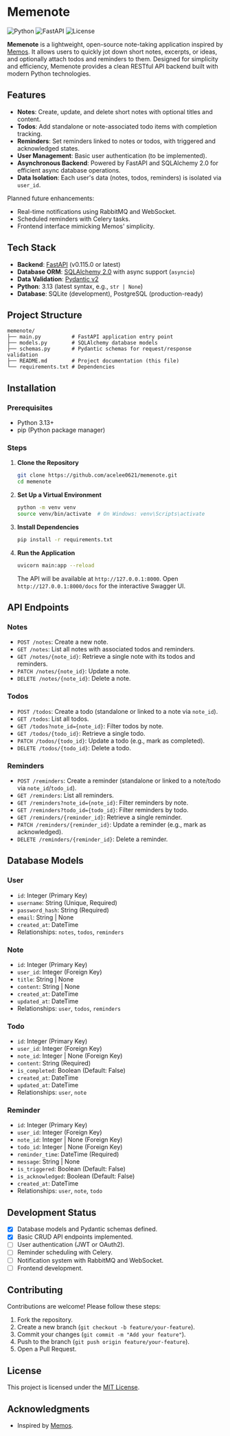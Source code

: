 # Memenote

![Python](https://img.shields.io/badge/Python-3.13-blue.svg)
![FastAPI](https://img.shields.io/badge/FastAPI-0.115.0-green.svg)
![License](https://img.shields.io/badge/License-MIT-yellow.svg)

**Memenote** is a lightweight, open-source note-taking application inspired by [Memos](https://github.com/usememos/memos). It allows users to quickly jot down short notes, excerpts, or ideas, and optionally attach todos and reminders to them. Designed for simplicity and efficiency, Memenote provides a clean RESTful API backend built with modern Python technologies.

## Features

- **Notes**: Create, update, and delete short notes with optional titles and content.
- **Todos**: Add standalone or note-associated todo items with completion tracking.
- **Reminders**: Set reminders linked to notes or todos, with triggered and acknowledged states.
- **User Management**: Basic user authentication (to be implemented).
- **Asynchronous Backend**: Powered by FastAPI and SQLAlchemy 2.0 for efficient async database operations.
- **Data Isolation**: Each user's data (notes, todos, reminders) is isolated via `user_id`.

Planned future enhancements:
- Real-time notifications using RabbitMQ and WebSocket.
- Scheduled reminders with Celery tasks.
- Frontend interface mimicking Memos' simplicity.

## Tech Stack

- **Backend**: [FastAPI](https://fastapi.tiangolo.com/) (v0.115.0 or latest)
- **Database ORM**: [SQLAlchemy 2.0](https://docs.sqlalchemy.org/en/20/) with async support (`asyncio`)
- **Data Validation**: [Pydantic v2](https://docs.pydantic.dev/latest/)
- **Python**: 3.13 (latest syntax, e.g., `str | None`)
- **Database**: SQLite (development), PostgreSQL (production-ready)

## Project Structure

```
memenote/
├── main.py          # FastAPI application entry point
├── models.py        # SQLAlchemy database models
├── schemas.py       # Pydantic schemas for request/response validation
├── README.md        # Project documentation (this file)
└── requirements.txt # Dependencies
```

## Installation

### Prerequisites
- Python 3.13+
- pip (Python package manager)

### Steps
1. **Clone the Repository**
   ```bash
   git clone https://github.com/acelee0621/memenote.git
   cd memenote
   ```

2. **Set Up a Virtual Environment**
   ```bash
   python -m venv venv
   source venv/bin/activate  # On Windows: venv\Scripts\activate
   ```

3. **Install Dependencies**
   ```bash
   pip install -r requirements.txt
   ```

4. **Run the Application**
   ```bash
   uvicorn main:app --reload
   ```
   The API will be available at `http://127.0.0.1:8000`. Open `http://127.0.0.1:8000/docs` for the interactive Swagger UI.

## API Endpoints

### Notes
- `POST /notes`: Create a new note.
- `GET /notes`: List all notes with associated todos and reminders.
- `GET /notes/{note_id}`: Retrieve a single note with its todos and reminders.
- `PATCH /notes/{note_id}`: Update a note.
- `DELETE /notes/{note_id}`: Delete a note.

### Todos
- `POST /todos`: Create a todo (standalone or linked to a note via `note_id`).
- `GET /todos`: List all todos.
- `GET /todos?note_id={note_id}`: Filter todos by note.
- `GET /todos/{todo_id}`: Retrieve a single todo.
- `PATCH /todos/{todo_id}`: Update a todo (e.g., mark as completed).
- `DELETE /todos/{todo_id}`: Delete a todo.

### Reminders
- `POST /reminders`: Create a reminder (standalone or linked to a note/todo via `note_id`/`todo_id`).
- `GET /reminders`: List all reminders.
- `GET /reminders?note_id={note_id}`: Filter reminders by note.
- `GET /reminders?todo_id={todo_id}`: Filter reminders by todo.
- `GET /reminders/{reminder_id}`: Retrieve a single reminder.
- `PATCH /reminders/{reminder_id}`: Update a reminder (e.g., mark as acknowledged).
- `DELETE /reminders/{reminder_id}`: Delete a reminder.

## Database Models

### User
- `id`: Integer (Primary Key)
- `username`: String (Unique, Required)
- `password_hash`: String (Required)
- `email`: String | None
- `created_at`: DateTime
- Relationships: `notes`, `todos`, `reminders`

### Note
- `id`: Integer (Primary Key)
- `user_id`: Integer (Foreign Key)
- `title`: String | None
- `content`: String | None
- `created_at`: DateTime
- `updated_at`: DateTime
- Relationships: `user`, `todos`, `reminders`

### Todo
- `id`: Integer (Primary Key)
- `user_id`: Integer (Foreign Key)
- `note_id`: Integer | None (Foreign Key)
- `content`: String (Required)
- `is_completed`: Boolean (Default: False)
- `created_at`: DateTime
- `updated_at`: DateTime
- Relationships: `user`, `note`

### Reminder
- `id`: Integer (Primary Key)
- `user_id`: Integer (Foreign Key)
- `note_id`: Integer | None (Foreign Key)
- `todo_id`: Integer | None (Foreign Key)
- `reminder_time`: DateTime (Required)
- `message`: String | None
- `is_triggered`: Boolean (Default: False)
- `is_acknowledged`: Boolean (Default: False)
- `created_at`: DateTime
- Relationships: `user`, `note`, `todo`

## Development Status

- [x] Database models and Pydantic schemas defined.
- [x] Basic CRUD API endpoints implemented.
- [ ] User authentication (JWT or OAuth2).
- [ ] Reminder scheduling with Celery.
- [ ] Notification system with RabbitMQ and WebSocket.
- [ ] Frontend development.

## Contributing

Contributions are welcome! Please follow these steps:
1. Fork the repository.
2. Create a new branch (`git checkout -b feature/your-feature`).
3. Commit your changes (`git commit -m "Add your feature"`).
4. Push to the branch (`git push origin feature/your-feature`).
5. Open a Pull Request.

## License

This project is licensed under the [MIT License](LICENSE).

## Acknowledgments

- Inspired by [Memos](https://github.com/usememos/memos).